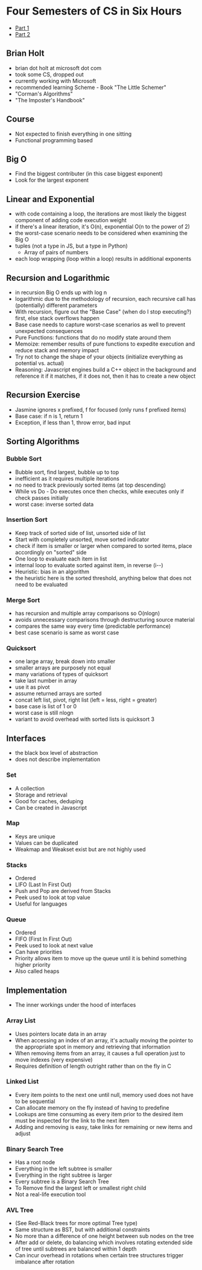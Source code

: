 # Four Semesters of CS in Six Hours 

* [Part 1](https://btholt.github.io/four-semesters-of-cs/)
* [Part 2](https://btholt.github.io/four-semesters-of-cs-part-two/)

## Brian Holt 

* brian dot holt at microsoft dot com
* took some CS, dropped out
* currently working with Microsoft 
* recommended learning Scheme - Book "The Little Schemer"
* "Corman's Algorithms"
* "The Imposter's Handbook"


## Course

* Not expected to finish everything in one sitting
* Functional programming based 

## Big O

* Find the biggest contributer (in this case biggest exponent)
* Look for the largest exponent 

## Linear and Exponential

* with code containing a loop, the iterations are most likely the biggest component of adding code execution weight 
* if there's a linear iteration, it's O(n), exponential O(n to the power of 2)
* the worst-case scenario needs to be considered when examining the Big O 
* tuples (not a type in JS, but a type in Python)
  * Array of pairs of numbers
* each loop wrapping (loop within a loop) results in additional exponents 

## Recursion and Logarithmic

* in recursion Big O ends up with log n
* logarithmic due to the methodology of recursion, each recursive call has (potentially) different parameters
* With recursion, figure out the "Base Case" (when do I stop executing?) first, else stack overflows happen
* Base case needs to capture worst-case scenarios as well to prevent unexpected consequences
* Pure Functions: functions that do no modify state around them
* Memoize: remember results of pure functions to expedite execution and reduce stack and memory impact
* Try not to change the shape of your objects (initialize everything as potential vs. actual)
* Reasoning: Javascript engines build a C++ object in the background and reference it if it matches, if it does not, then it has to create a new object


## Recursion Exercise 

* Jasmine ignores x prefixed, f for focused (only runs f prefixed items)
* Base case: if n is 1, return 1
* Exception, if less than 1, throw error, bad input 

## Sorting Algorithms

### Bubble Sort

* Bubble sort, find largest, bubble up to top
* inefficient as it requires multiple iterations 
* no need to track previously sorted items (at top descending)
* While vs Do - Do executes once then checks, while executes only if check passes initially 
* worst case: inverse sorted data

### Insertion Sort

* Keep track of sorted side of list, unsorted side of list 
* Start with completely unsorted, move sorted indicator 
* check if item is smaller or larger when compared to sorted items, place accordingly on "sorted" side
* One loop to evaluate each item in list
* internal loop to evaluate sorted against item, in reverse (i--)
* Heuristic: bias in an algorithm
* the heuristic here is the sorted threshold, anything below that does not need to be evaluated

### Merge Sort 

* has recursion and multiple array comparisons so O(nlogn)
* avoids unnecessary comparisons through destructuring source material
* compares the same way every time (predictable performance)
* best case scenario is same as worst case

### Quicksort 

* one large array, break down into smaller
* smaller arrays are purposely not equal
* many variations of types of quicksort
* take last number in array
* use it as pivot
* assume returned arrays are sorted
* concat left list, pivot, right list (left = less, right = greater)
* base case is list of 1 or 0
* worst case is still nlogn
* variant to avoid overhead with sorted lists is quicksort 3


## Interfaces 

* the black box level of abstraction
* does not describe implementation

### Set 

* A collection 
* Storage and retrieval 
* Good for caches, deduping 
* Can be created in Javascript

### Map

* Keys are unique
* Values can be duplicated 
* Weakmap and Weakset exist but are not highly used

### Stacks 

* Ordered
* LIFO (Last In First Out)
* Push and Pop are derived from Stacks 
* Peek used to look at top value 
* Useful for languages 

### Queue

* Ordered 
* FIFO (First In First Out)
* Peek used to look at next value 
* Can have priorities 
* Priority allows item to move up the queue until it is behind something higher priority 
* Also called heaps

## Implementation 

* The inner workings under the hood of interfaces 

### Array List 

* Uses pointers locate data in an array 
* When accessing an index of an array, it's actually moving the pointer to the appropriate spot in memory and retrieving that information 
* When removing items from an array, it causes a full operation just to move indexes (very expensive)
* Requires definition of length outright rather than on the fly in C 

### Linked List 

* Every item points to the next one until null, memory used does not have to be sequential
* Can allocate memory on the fly instead of having to predefine
* Lookups are time consuming as every item prior to the desired item must be inspected for the link to the next item
* Adding and removing is easy, take links for remaining or new items and adjust

### Binary Search Tree 

* Has a root node
* Everything in the left subtree is smaller
* Everything in the right subtree is larger 
* Every subtree is a Binary Search Tree 
* To Remove find the largest left or smallest right child
* Not a real-life execution tool

### AVL Tree 

* (See Red-Black trees for more optimal Tree type)
* Same structure as BST, but with additional constraints 
* No more than a difference of one height between sub nodes on the tree 
* After add or delete, do balancing which involves rotating extended side of tree until subtrees are balanced within 1 depth
* Can incur overhead in rotations when certain tree structures trigger imbalance after rotation 


